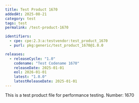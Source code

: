 ```yaml
---
title: Test Product 1670
addedAt: 2025-08-21
category: test
tags: test
permalink: /test-product-1670

identifiers:
  - cpe: cpe:2.3:a:testvendor:test_product_1670
  - purl: pkg:generic/test_product_1670@1.0.0

releases:
  - releaseCycle: "1.0"
    codename: "Test Codename 1670"
    releaseDate: 2025-01-01
    eol: 2026-01-01
    latest: "1.0.0"
    latestReleaseDate: 2025-01-01
---
```


This is a test product file for performance testing. Number: 1670
